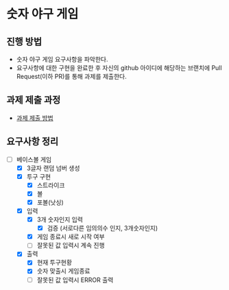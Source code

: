 # 숫자 야구 게임

## 진행 방법

* 숫자 야구 게임 요구사항을 파악한다.
* 요구사항에 대한 구현을 완료한 후 자신의 github 아이디에 해당하는 브랜치에 Pull Request(이하 PR)를 통해 과제를 제출한다.

## 과제 제출 과정

* [과제 제출 방법](https://github.com/next-step/nextstep-docs/tree/master/precourse)

## 요구사항 정리

- [ ] 베이스볼 게임
  - [x] 3글자 랜덤 넘버 생성
  - [x] 투구 구현
    - [x] 스트라이크
    - [x] 볼
    - [x] 포볼(낫싱)
  - [x] 입력
    - [x] 3개 숫자인지 입력
      - [x] 검증 (서로다른 임의의수 인지, 3개숫자인지)
    - [x] 게임 종료시 새로 시작 여부
    - [ ] 잘못된 값 입력시 계속 진행
  - [x] 출력
    - [x] 현재 투구현황
    - [x] 숫자 맞출시 게임종료
    - [ ] 잘못된 값 입력시 ERROR 출력